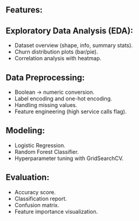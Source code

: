 ## **Features:** 

## **Exploratory Data Analysis (EDA):**

- Dataset overview (shape, info, summary stats).
- Churn distribution plots (bar/pie).
- Correlation analysis with heatmap.

## **Data Preprocessing:**

- Boolean → numeric conversion.
- Label encoding and one-hot encoding.
- Handling missing values.
- Feature engineering (high service calls flag).

## **Modeling:**

- Logistic Regression.
- Random Forest Classifier.
- Hyperparameter tuning with GridSearchCV.

## **Evaluation:**

- Accuracy score.
- Classification report.
- Confusion matrix.
- Feature importance visualization.
